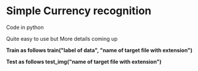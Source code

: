 # Simple Currency recognition
Code in python 

Quite easy to use but More details coming up

**Train as follows train("label of data", "name of target file with extension")**


**Test as follows test_img("name of target file with extension")**
